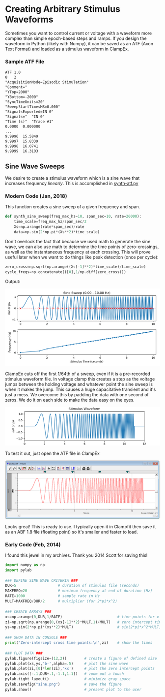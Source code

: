 # Creating Arbitrary Stimulus Waveforms
Sometimes you want to control current or voltage with a waveform more complex than simple epoch-based steps and ramps. If you design the waveform in Python (likely with Numpy), it can be saved as an ATF (Axon Text Format) and loaded as a stimulus waveform in ClampEx.

### Sample ATF File
```
ATF	1.0
8	2     
"AcquisitionMode=Episodic Stimulation"
"Comment="
"YTop=2000"
"YBottom=-2000"
"SyncTimeUnits=20"
"SweepStartTimesMS=0.000"
"SignalsExported=IN 0"
"Signals="	"IN 0"
"Time (s)"	"Trace #1"
0.0000  0.000000
...
9.9996	15.5849
9.9997	15.8339
9.9998	16.0741
9.9999	16.3103
```

## Sine Wave Sweeps
We desire to create a stimulus waveform which is a sine wave that increases frequency _linearly_. 
This is accomplished in [synth-atf.py](src/synth-atf.py)


### Modern Code (Jan, 2018)

This function creates a sine sweep of a given frequency and span.

```python
def synth_sine_sweep(freq_max_hz=10, span_sec=10, rate=20000):
    time_scale=freq_max_hz/span_sec/2
    Xs=np.arange(rate*span_sec)/rate
    data=np.sin(2*np.pi*(Xs**2)*time_scale)
```

Don't overlook the fact that because we used math to generate the sine wave, we can also use math to determine the time points of zero-crossings, as well as the instantaneous frequency at each crossing. This will prove useful later when we want to do things like peak detection (once per cycle):

```python
zero_cross=np.sqrt(np.arange((Xs[-1]**2)*time_scale)/time_scale)
cycle_freqs=np.concatenate(([0],1/np.diff(zero_cross)))
```

Output:

![](src/sine-sweep.png)

ClampEx cuts off the first 1/64th of a sweep, even if it is a pre-recorded stimulus waveform file. In voltage clamp this creates a step as the voltage jumps between the holding voltage and whatever point the sine sweep is when it makes the jump. This causes a huge capacitative transient and it's just a mess. We overcome this by padding the data with one second of zeros. We do it on each side to make the data easy on the eyes.

![](src/stimulus-waveform.png)

To test it out, just open the ATF file in ClampEx

![](src/sine-clampfit.png)

Looks great! This is ready to use. I typically open it in Clampfit then save it as an ABF 1.8 file (floating point) so it's smaller and faster to load.

### Early Code (Feb, 2014)
I found this jewel in my archives. Thank you 2014 Scott for saving this!

```python
import numpy as np
import pylab

### DEFINE SINE WAVE CRITERIA ###
DUR=5                   # duration of stimulus file (seconds)
MAXFREQ=20              # maximum frequency at end of duration (Hz)
RATE=1000               # sample rate in Hz
MULT=MAXFREQ/DUR/2      # multiplier (for 2*pi*x^2)

### CREATE ARRAYS ###
xs=np.arange(0,DUR,1/RATE)                         # time points for x axis
zi=np.sqrt(np.arange(0,(xs[-1]**2)*MULT,1)/MULT)   # zero intercept times
ys=np.sin(2*np.pi*(xs**2)*MULT)                    # sin(2*pi*x^2*MULT)

### SHOW DATA IN CONSOLE ###
print("Zero-intercept cross time points:\n",zi)    # show the times

### PLOT DATA ###
pylab.figure(figsize=(12,2))        # create a figure of defined size
pylab.plot(xs,ys,'b-',alpha=.5)     # plot the sine wave
pylab.plot(zi,[0]*len(zi),'kx')     # plot the zero intercept points
pylab.axis([-.1,DUR+.1,-1.1,1.1])   # zoom out a touch
pylab.tight_layout()                # minimize gray space
pylab.savefig("sine.png")           # save the figure
pylab.show()                        # present plot to the user
```
